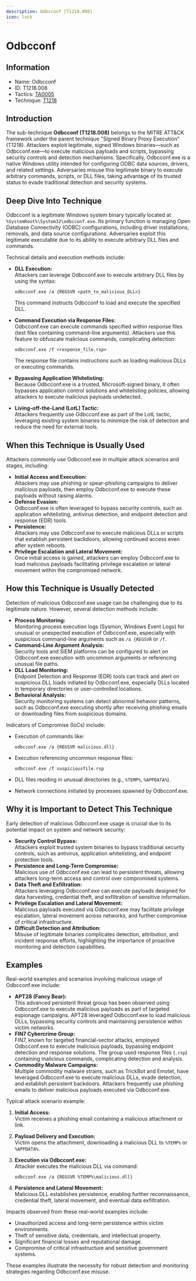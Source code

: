 ```yaml
---
description: Odbcconf [T1218.008]
icon: lock
---
```


# Odbcconf

## Information

- Name: Odbcconf
- ID: T1218.008
- Tactics: [TA0005](../TA0005/TA0005.md)
- Technique: [T1218](T1218.md)

## Introduction

The sub-technique **Odbcconf (T1218.008)** belongs to the MITRE ATT\&CK framework under the parent technique "Signed Binary Proxy Execution" (T1218). Attackers exploit legitimate, signed Windows binaries—such as Odbcconf.exe—to execute malicious payloads and scripts, bypassing security controls and detection mechanisms. Specifically, Odbcconf.exe is a native Windows utility intended for configuring ODBC data sources, drivers, and related settings. Adversaries misuse this legitimate binary to execute arbitrary commands, scripts, or DLL files, taking advantage of its trusted status to evade traditional detection and security systems.

## Deep Dive Into Technique

Odbcconf is a legitimate Windows system binary typically located at `%SystemRoot%\System32\odbcconf.exe`. Its primary function is managing Open Database Connectivity (ODBC) configurations, including driver installations, removals, and data source configurations. Adversaries exploit this legitimate executable due to its ability to execute arbitrary DLL files and commands.

Technical details and execution methods include:

- **DLL Execution:**\
   Attackers can leverage Odbcconf.exe to execute arbitrary DLL files by using the syntax:

  ```
  odbcconf.exe /a {REGSVR <path_to_malicious_DLL>}
  ```

  This command instructs Odbcconf to load and execute the specified DLL.

- **Command Execution via Response Files:**\
   Odbcconf.exe can execute commands specified within response files (text files containing command-line arguments). Attackers use this feature to obfuscate malicious commands, complicating detection:

  ```
  odbcconf.exe /f <response_file.rsp>
  ```

  The response file contains instructions such as loading malicious DLLs or executing commands.

- **Bypassing Application Whitelisting:**\
  Because Odbcconf.exe is a trusted, Microsoft-signed binary, it often bypasses application control solutions and whitelisting policies, allowing attackers to execute malicious payloads undetected.
- **Living-off-the-Land (LotL) Tactic:**\
  Attackers frequently use Odbcconf.exe as part of the LotL tactic, leveraging existing system binaries to minimize the risk of detection and reduce the need for external tools.

## When this Technique is Usually Used

Attackers commonly use Odbcconf.exe in multiple attack scenarios and stages, including:

- **Initial Access and Execution:**\
  Attackers may use phishing or spear-phishing campaigns to deliver malicious payloads, then employ Odbcconf.exe to execute these payloads without raising alarms.
- **Defense Evasion:**\
  Odbcconf.exe is often leveraged to bypass security controls, such as application whitelisting, antivirus detection, and endpoint detection and response (EDR) tools.
- **Persistence:**\
  Attackers may use Odbcconf.exe to execute malicious DLLs or scripts that establish persistent backdoors, allowing continued access even after system reboots.
- **Privilege Escalation and Lateral Movement:**\
  Once initial access is gained, attackers can employ Odbcconf.exe to load malicious payloads facilitating privilege escalation or lateral movement within the compromised network.

## How this Technique is Usually Detected

Detection of malicious Odbcconf.exe usage can be challenging due to its legitimate nature. However, several detection methods include:

- **Process Monitoring:**\
  Monitoring process execution logs (Sysmon, Windows Event Logs) for unusual or unexpected execution of Odbcconf.exe, especially with suspicious command-line arguments such as `/a {REGSVR` or `/f`.
- **Command-Line Argument Analysis:**\
  Security tools and SIEM platforms can be configured to alert on Odbcconf.exe execution with uncommon arguments or referencing unusual file paths.
- **DLL Load Monitoring:**\
  Endpoint Detection and Response (EDR) tools can track and alert on suspicious DLL loads initiated by Odbcconf.exe, especially DLLs located in temporary directories or user-controlled locations.
- **Behavioral Analysis:**\
  Security monitoring systems can detect abnormal behavior patterns, such as Odbcconf.exe executing shortly after receiving phishing emails or downloading files from suspicious domains.

Indicators of Compromise (IoCs) include:

- Execution of commands like:

  ```
  odbcconf.exe /a {REGSVR malicious.dll}
  ```

- Execution referencing uncommon response files:

  ```
  odbcconf.exe /f suspiciousfile.rsp
  ```

- DLL files residing in unusual directories (e.g., `%TEMP%`, `%APPDATA%`).
- Network connections initiated by processes spawned by Odbcconf.exe.

## Why it is Important to Detect This Technique

Early detection of malicious Odbcconf.exe usage is crucial due to its potential impact on system and network security:

- **Security Control Bypass:**\
  Attackers exploit trusted system binaries to bypass traditional security controls, such as antivirus, application whitelisting, and endpoint protection tools.
- **Persistence and Long-Term Compromise:**\
  Malicious use of Odbcconf.exe can lead to persistent threats, allowing attackers long-term access and control over compromised systems.
- **Data Theft and Exfiltration:**\
  Attackers leveraging Odbcconf.exe can execute payloads designed for data harvesting, credential theft, and exfiltration of sensitive information.
- **Privilege Escalation and Lateral Movement:**\
  Malicious payloads executed via Odbcconf.exe may facilitate privilege escalation, lateral movement across networks, and further compromise of critical infrastructure.
- **Difficult Detection and Attribution:**\
  Misuse of legitimate binaries complicates detection, attribution, and incident response efforts, highlighting the importance of proactive monitoring and detection capabilities.

## Examples

Real-world examples and scenarios involving malicious usage of Odbcconf.exe include:

- **APT28 (Fancy Bear):**\
  This advanced persistent threat group has been observed using Odbcconf.exe to execute malicious payloads as part of targeted espionage campaigns. APT28 leveraged Odbcconf.exe to load malicious DLLs, bypassing security controls and maintaining persistence within victim networks.
- **FIN7 Cybercrime Group:**\
  FIN7, known for targeted financial-sector attacks, employed Odbcconf.exe to execute malicious payloads, bypassing endpoint detection and response solutions. The group used response files (`.rsp`) containing malicious commands, complicating detection and analysis.
- **Commodity Malware Campaigns:**\
  Multiple commodity malware strains, such as TrickBot and Emotet, have leveraged Odbcconf.exe to execute malicious DLLs, evade detection, and establish persistent backdoors. Attackers frequently use phishing emails to deliver malicious payloads executed via Odbcconf.exe.

Typical attack scenario example:

1. **Initial Access:**\
   Victim receives a phishing email containing a malicious attachment or link.
2. **Payload Delivery and Execution:**\
   Victim opens the attachment, downloading a malicious DLL to `%TEMP%` or `%APPDATA%`.
3. **Execution via Odbcconf.exe:**\
   Attacker executes the malicious DLL via command:

   ```
   odbcconf.exe /a {REGSVR %TEMP%\malicious.dll}
   ```

4. **Persistence and Lateral Movement:**\
   Malicious DLL establishes persistence, enabling further reconnaissance, credential theft, lateral movement, and eventual data exfiltration.

Impacts observed from these real-world examples include:

- Unauthorized access and long-term persistence within victim environments.
- Theft of sensitive data, credentials, and intellectual property.
- Significant financial losses and reputational damage.
- Compromise of critical infrastructure and sensitive government systems.

These examples illustrate the necessity for robust detection and monitoring strategies regarding Odbcconf.exe misuse.

